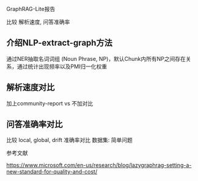 GraphRAG-Lite报告


比较 解析速度, 问答准确率

## 介绍NLP-extract-graph方法

通过NER抽取名词词组 (Noun Phrase, NP)，默认Chunk内所有NP之间存在关系，通过统计出现频率以及PMI归一化权重

## 解析速度对比
加上community-report vs 不加对比



## 问答准确率对比
比较 local, global, drift 准确率对比
数据集: 简单问题



参考文献

https://www.microsoft.com/en-us/research/blog/lazygraphrag-setting-a-new-standard-for-quality-and-cost/
